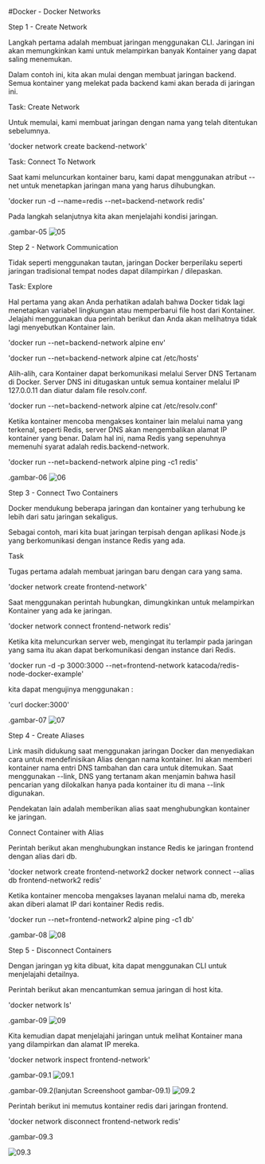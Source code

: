 #Docker - Docker Networks

Step 1 - Create Network

Langkah pertama adalah membuat jaringan menggunakan CLI. Jaringan ini akan memungkinkan kami untuk melampirkan banyak Kontainer yang dapat saling menemukan.

Dalam contoh ini, kita akan mulai dengan membuat jaringan backend. Semua kontainer yang melekat pada backend kami akan berada di jaringan ini.

Task: Create Network

Untuk memulai, kami membuat jaringan dengan nama yang telah ditentukan sebelumnya.

'docker network create backend-network'

Task: Connect To Network

Saat kami meluncurkan kontainer baru, kami dapat menggunakan atribut --net untuk menetapkan jaringan mana yang harus dihubungkan.

'docker run -d --name=redis --net=backend-network redis'

Pada langkah selanjutnya kita akan menjelajahi kondisi jaringan.

.gambar-05
![05](images/README.05.jpg)

Step 2 - Network Communication

Tidak seperti menggunakan tautan, jaringan Docker berperilaku seperti jaringan tradisional tempat nodes dapat dilampirkan / dilepaskan.

Task: Explore

Hal pertama yang akan Anda perhatikan adalah bahwa Docker tidak lagi menetapkan variabel lingkungan atau memperbarui file host dari Kontainer. Jelajahi menggunakan dua perintah berikut dan Anda akan melihatnya tidak lagi menyebutkan Kontainer lain.

'docker run --net=backend-network alpine env'

'docker run --net=backend-network alpine cat /etc/hosts'

Alih-alih, cara Kontainer dapat berkomunikasi melalui Server DNS Tertanam di Docker. Server DNS ini ditugaskan untuk semua kontainer melalui IP 127.0.0.11 dan diatur dalam file resolv.conf.

'docker run --net=backend-network alpine cat /etc/resolv.conf'

Ketika kontainer mencoba mengakses kontainer lain melalui nama yang terkenal, seperti Redis, server DNS akan mengembalikan alamat IP kontainer yang benar. Dalam hal ini, nama Redis yang sepenuhnya memenuhi syarat adalah redis.backend-network.

'docker run --net=backend-network alpine ping -c1 redis'

.gambar-06
![06](images/README.06.jpg)

Step 3 - Connect Two Containers

Docker mendukung beberapa jaringan dan kontainer yang terhubung ke lebih dari satu jaringan sekaligus.

Sebagai contoh, mari kita buat jaringan terpisah dengan aplikasi Node.js yang berkomunikasi dengan instance Redis yang ada.

Task

Tugas pertama adalah membuat jaringan baru dengan cara yang sama.

'docker network create frontend-network'

Saat menggunakan perintah hubungkan, dimungkinkan untuk melampirkan Kontainer yang ada ke jaringan.

'docker network connect frontend-network redis'

Ketika kita meluncurkan server web, mengingat itu terlampir pada jaringan yang sama itu akan dapat berkomunikasi dengan instance dari Redis.

'docker run -d -p 3000:3000 --net=frontend-network katacoda/redis-node-docker-example'

kita dapat mengujinya menggunakan :

'curl docker:3000'

.gambar-07
![07](images/README.07.jpg)

Step 4 - Create Aliases

Link masih didukung saat menggunakan jaringan Docker dan menyediakan cara untuk mendefinisikan Alias dengan nama kontainer. Ini akan memberi kontainer nama entri DNS tambahan dan cara untuk ditemukan. Saat menggunakan --link, DNS yang tertanam akan menjamin bahwa hasil pencarian yang dilokalkan hanya pada kontainer itu di mana --link digunakan.

Pendekatan lain adalah memberikan alias saat menghubungkan kontainer ke jaringan.

Connect Container with Alias

Perintah berikut akan menghubungkan instance Redis ke jaringan frontend dengan alias dari db.

'docker network create frontend-network2
docker network connect --alias db frontend-network2 redis'

Ketika kontainer mencoba mengakses layanan melalui nama db, mereka akan diberi alamat IP dari kontainer Redis redis.

'docker run --net=frontend-network2 alpine ping -c1 db'

.gambar-08
![08](images/README.08.jpg)

Step 5 - Disconnect Containers

Dengan jaringan yg kita dibuat, kita dapat menggunakan CLI untuk menjelajahi detailnya.

Perintah berikut akan mencantumkan semua jaringan di host kita.

'docker network ls'

.gambar-09
![09](images/README.09.jpg)

Kita kemudian dapat menjelajahi jaringan untuk melihat Kontainer mana yang dilampirkan dan alamat IP mereka.

'docker network inspect frontend-network'

.gambar-09.1
![09.1](images/README.09.1.jpg)

.gambar-09.2(lanjutan Screenshoot gambar-09.1)
![09.2](images/README.09.2.jpg)

Perintah berikut ini memutus kontainer redis dari jaringan frontend.

'docker network disconnect frontend-network redis'

.gambar-09.3

![09.3](images/README.09.3.jpg)
